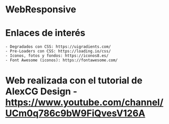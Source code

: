 # WebResponsive

# Enlaces de interés
    - Degradados con CSS: https://uigradients.com/
    - Pre-Loaders con CSS: https://loading.io/css/
    - Iconos, fotos y fondos: https://iconos8.es/
    - Font Awesome (iconos): https://fontawesome.com/

# Web realizada con el tutorial de AlexCG Design - https://www.youtube.com/channel/UCm0q786c9bW9FiQvesV126A
